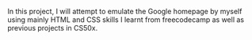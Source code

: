 In this project, I will attempt to emulate the Google homepage by myself using mainly HTML and CSS skills I learnt from freecodecamp as well as previous projects in CS50x.